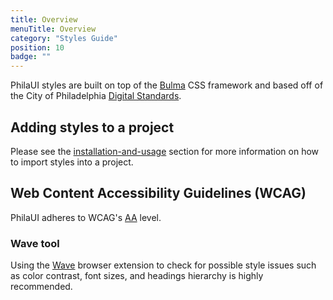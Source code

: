 ```yaml
---
title: Overview
menuTitle: Overview
category: "Styles Guide"
position: 10
badge: ""
---
```


PhilaUI styles are built on top of the [Bulma](https://bulma.io/) CSS framework and based off of the City of Philadelphia [Digital Standards](https://standards.phila.gov/).

## Adding styles to a project

Please see the [installation-and-usage](/installation-and-usage#styles) section for more information on how to import styles into a project.

## Web Content Accessibility Guidelines (WCAG)

PhilaUI adheres to WCAG's [AA](https://www.w3.org/WAI/WCAG2AA-Conformance) level.

### Wave tool

Using the [Wave](https://wave.webaim.org/) browser extension to check for possible style issues such as color contrast, font sizes, and headings hierarchy is highly recommended.
